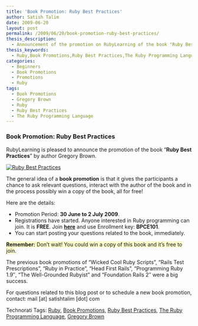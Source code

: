 ```yaml
---
title: 'Book Promotion: Ruby Best Practices'
author: Satish Talim
date: 2009-06-20
layout: post
permalink: /2009/06/20/book-promotion-ruby-best-practices/
thesis_description:
  - Announcement of the promotion on RubyLearning of the book "Ruby Best Practices" with author Gregory Brown.
thesis_keywords:
  - Ruby,Book Promotions,Ruby Best Practices,The Ruby Programming Language,Gregory Brown
categories:
  - Beginners
  - Book Promotions
  - Promotions
  - Ruby
tags:
  - Book Promotions
  - Gregory Brown
  - Ruby
  - Ruby Best Practices
  - The Ruby Programming Language
---
```

<div>
  <h3>
    Book Promotion: Ruby Best Practices
  </h3>
  
  <p>
    RubyLearning is pleased to announce the promotion of the book &#8220;<strong>Ruby Best Practices</strong>&#8221; by author Gregory Brown.
  </p>
  
  <p>
    <a href="http://oreilly.com/catalog/9780596523008/"><img class="alignright" src="http://rubylearning.com/images/rbp.jpg" style="border: 0px none;" alt="Ruby Best Practices" title="Ruby Best Practices" /></a>
  </p>
  
  <p>
    The general idea of a <strong>book promotion</strong> is that it gives the participants a chance to ask relevant questions, interact with the author of the book and in the process possibly win a copy of the book, all for free!
  </p>
  
  <p>
    Here are the details:
  </p>
  
  <ul>
    <li>
      Promotion Period: <strong>30 June to 2 July 2009</strong>.
    </li>
    <li>
      Registrations have started. Anyone interested in Ruby programming can join. It is <strong>FREE</strong>. Join <a href="http://rubylearning.org/class/course/view.php?id=35"><b>here</b></a> and use Enrollment key: <b>BPCE101</b>.
    </li>
    <li>
      You can start posting your questions related to the book, immediately.
    </li>
  </ul>
  
  <p>
    <span style="background-color: #FFFFCC;"><b>Remember:</b> Don&#8217;t wait! You could win a copy of this book and it&#8217;s free to join</span>.
  </p>
  
  <p>
    The previous book promotions of &#8220;Wicked Cool Ruby Scripts&#8221;, &#8220;Rails Test Prescriptions&#8221;, &#8220;Ruby in Practice&#8221;, &#8220;Head First Rails&#8221;, &#8220;Programming Ruby 1.9&#8243;, &#8220;The Well-Grounded Rubyist&#8221; and &#8220;Foundation Rails 2&#8243; were a big success.
  </p>
  
  <p>
    For questions related to this blog post or to schedule a new book promotion, contact: mail [at] satishtalim [dot] com
  </p>
</div>

Technorati Tags: <a href="http://technorati.com/tag/Ruby" rel="tag">Ruby</a>, <a href="http://technorati.com/tag/Book+Promotions" rel="tag">Book Promotions</a>, <a href="http://technorati.com/tag/Ruby+Best+Practices" rel="tag">Ruby Best Practices</a>, <a href="http://technorati.com/tag/The+Ruby+Programming+Language" rel="tag">The Ruby Programming Language</a>, <a href="http://technorati.com/tag/Gregory+Brown" rel="tag">Gregory Brown</a>

